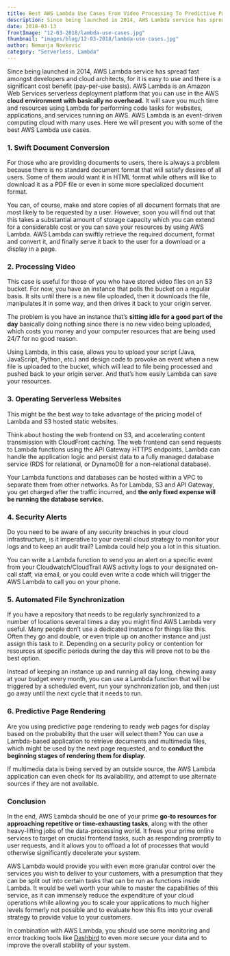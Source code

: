 ```yaml
---
title: Best AWS Lambda Use Cases From Video Processing To Predictive Page Rendering
description: Since being launched in 2014, AWS Lambda service has spread fast amongst developers and cloud architects, for it is easy to use and there is a significant cost benefit (pay-per-use basis).
date: 2018-03-13
frontImage: "12-03-2018/lambda-use-cases.jpg"
thumbnail: "images/blog/12-03-2018/lambda-use-cases.jpg"
author: Nemanja Novkovic
category: "Serverless, Lambda"
---
```


  Since being launched in 2014, AWS Lambda service has spread fast amongst developers and cloud architects, for it is easy to use and there is a significant cost benefit (pay-per-use basis). AWS Lambda is an Amazon Web Services serverless deployment platform that you can use in the AWS **cloud environment with basically no overhead.** It will save you much time and resources using Lambda for performing code tasks for websites, applications, and services running on AWS. AWS Lambda is an event-driven computing cloud with many uses. Here we will present you with some of the best AWS Lambda use cases.

### 1. Swift Document Conversion

  For those who are providing documents to users, there is always a problem because there is no standard document format that will satisfy desires of all users. Some of them would want it in HTML format while others will like to download it as a PDF file or even in some more specialized document format.  

  You can, of course, make and store copies of all document formats that are most likely to be requested by a user. However, soon you will find out that this takes a substantial amount of storage capacity which you can extend for a considerable cost or you can save your resources by using AWS Lambda. AWS Lambda can swiftly retrieve the required document, format and convert it, and finally serve it back to the user for a download or a display in a page.

### 2. Processing Video
  This case is useful for those of you who have stored video files on an S3 bucket. For now, you have an instance that polls the bucket on a regular basis. It sits until there is a new file uploaded, then it downloads the file, manipulates it in some way, and then drives it back to your origin server.

  The problem is you have an instance that’s **sitting idle for a good part of the day** basically doing nothing since there is no new video being uploaded, which costs you money and your computer resources that are being used 24/7 for no good reason.

  Using Lambda, in this case, allows you to upload your script (Java, JavaScript, Python, etc.) and design code to provoke an event when a new file is uploaded to the bucket, which will lead to file being processed and pushed back to your origin server. And that’s how easily Lambda can save your resources.

### 3. Operating Serverless Websites

  This might be the best way to take advantage of the pricing model of Lambda and S3 hosted static websites.

  Think about hosting the web frontend on S3, and accelerating content transmission with CloudFront caching. The web frontend can send requests to Lambda functions using the API Gateway HTTPS endpoints. Lambda can handle the application logic and persist data to a fully managed database service (RDS for relational, or DynamoDB for a non-relational database).

  Your Lambda functions and databases can be hosted within a VPC to separate them from other networks. As for Lambda, S3 and API Gateway, you get charged after the traffic incurred, and **the only fixed expense will be running the database service.**

### 4. Security Alerts

  Do you need to be aware of any security breaches in your cloud infrastructure, is it imperative to your overall cloud strategy to monitor your logs and to keep an audit trail? Lambda could help you a lot in this situation.

  You can write a Lambda function to send you an alert on a specific event from your Cloudwatch/CloudTrail AWS activity logs to your designated on-call staff, via email, or you could even write a code which will trigger the AWS Lambda to call you on your phone.

### 5. Automated File Synchronization

  If you have a repository that needs to be regularly synchronized to a number of locations several times a day you might find AWS Lambda very useful. Many people don’t use a dedicated instance for things like this. Often they go and double, or even triple up on another instance and just assign this task to it. Depending on a security policy or contention for resources at specific periods during the day this will prove not to be the best option.

  Instead of keeping an instance up and running all day long, chewing away at your budget every month, you can use a Lambda function that will be triggered by a scheduled event, run your synchronization job, and then just go away until the next cycle that it needs to run.

### 6. Predictive Page Rendering

  Are you using predictive page rendering to ready web pages for display based on the probability that the user will select them? You can use a Lambda-based application to retrieve documents and multimedia files, which might be used by the next page requested, and to **conduct the beginning stages of rendering them for display.**

  If multimedia data is being served by an outside source, the AWS Lambda application can even check for its availability, and attempt to use alternate sources if they are not available.

### Conclusion

  In the end, AWS Lambda should be one of your prime **go-to resources for approaching repetitive or time-exhausting tasks**, along with the other heavy-lifting jobs of the data-processing world. It frees your prime online services to target on crucial frontend tasks, such as responding promptly to user requests, and it allows you to offload a lot of processes that would otherwise significantly decelerate your system.

  AWS Lambda would provide you with even more granular control over the services you wish to deliver to your customers, with a presumption that they can be split out into certain tasks that can be run as functions inside Lambda. It would be well worth your while to master the capabilities of this service, as it can immensely reduce the expenditure of your cloud operations while allowing you to scale your applications to much higher levels formerly not possible and to evaluate how this fits into your overall strategy to provide value to your customers.

  In combination with AWS Lambda, you should use some monitoring and error tracking tools like <a href='/features' target='_blank'>Dashbird</a> to even more secure your data and to improve the overall stability of your system.

